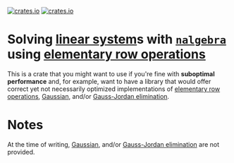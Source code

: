 [![crates.io](https://img.shields.io/crates/v/nalgebra_linsys.svg)][`nalgebra_linsys`]
[![crates.io](https://img.shields.io/crates/d/nalgebra_linsys.svg)][`nalgebra_linsys`]

# Solving [linear system]s with [`nalgebra`] using [elementary row operations][ero]

This is a crate that you might want to use if you're fine with **suboptimal performance** and, for example, want to have a library that would offer correct yet not necessarily optimized implementations of [elementary row operations][ero], [Gaussian], and/or [Gauss-Jordan elimination].

# Notes

At the time of writing, [Gaussian], and/or [Gauss-Jordan elimination] are not provided.

[`nalgebra_linsys`]: https://crates.io/crates/nalgebra_linsys
[linear system]: https://en.wikipedia.org/wiki/System_of_linear_equations
[`nalgebra`]: https://crates.io/crates/nalgebra
[ero]: https://www.math.ucdavis.edu/~linear/old/notes3.pdf
[Gaussian]: https://en.wikipedia.org/wiki/Row_echelon_form
[Gauss-Jordan elimination]: https://online.stat.psu.edu/statprogram/reviews/matrix-algebra/gauss-jordan-elimination
[parameter objects]: http://principles-wiki.net/patterns:parameter_object
[Zero-based numbering]: https://en.wikipedia.org/wiki/Zero-based_numbering
